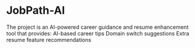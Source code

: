 # JobPath-AI
The project is an AI-powered career guidance and resume enhancement tool that provides: AI-based career tips Domain switch suggestions Extra resume feature recommendations
